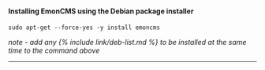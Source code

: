 #### Installing EmonCMS using the Debian package installer

    sudo apt-get --force-yes -y install emoncms
    
*note - add any {% include link/deb-list.md %} to be installed at the same time to the command above*

---------------------------------------------------------------------------------------------
